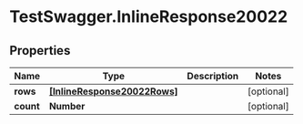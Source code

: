 # TestSwagger.InlineResponse20022

## Properties

Name | Type | Description | Notes
------------ | ------------- | ------------- | -------------
**rows** | [**[InlineResponse20022Rows]**](InlineResponse20022Rows.md) |  | [optional] 
**count** | **Number** |  | [optional] 


